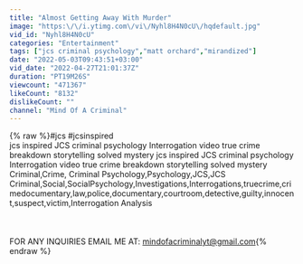 ```yaml
---
title: "Almost Getting Away With Murder"
image: "https:\/\/i.ytimg.com\/vi\/Nyhl8H4N0cU\/hqdefault.jpg"
vid_id: "Nyhl8H4N0cU"
categories: "Entertainment"
tags: ["jcs criminal psychology","matt orchard","mirandized"]
date: "2022-05-03T09:43:51+03:00"
vid_date: "2022-04-27T21:01:37Z"
duration: "PT19M26S"
viewcount: "471367"
likeCount: "8132"
dislikeCount: ""
channel: "Mind Of A Criminal"
---
```

{% raw %}#jcs #jcsinspired<br />jcs inspired JCS criminal psychology Interrogation video true crime breakdown storytelling solved mystery jcs inspired JCS criminal psychology Interrogation video true crime breakdown storytelling solved mystery<br />Criminal,Crime, Criminal Psychology,Psychology,JCS,JCS Criminal,Social,SocialPsychology,Investigations,Interrogations,truecrime,crimedocumentary,law,police,documentary,courtroom,detective,guilty,innocent,suspect,victim,Interrogation Analysis<br /><br /><br /><br />FOR ANY INQUIRIES EMAIL ME AT: mindofacriminalyt@gmail.com{% endraw %}
